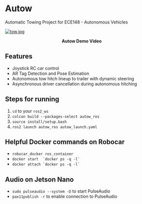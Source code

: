 # Autow

Automatic Towing Project for ECE148 - Autonomous Vehicles

[![tow.jpg](https://lh3.googleusercontent.com/ETM5nEdAuAPoGptogoDfgaenrlEyppe_SOuuu8noqBOiiAg38JaPkK7FJOQbmcTWUQcz_k8Oiygi9rJC3J5B162V2X2V-AnOIJCrNhd43orNk5mG9inGdFcmefWZK0gGHl2EkfREPboFY4oDCO2aYbZbv1Mlg80dhlfARRCrXyB8pXBNj9gsPxlCetLIlfAeORHmw0AcK3trFkH6JEfDNI63wjzGivzUV39nY97w52a06E9iAE9VmUp9aUxxmd_b2NH2M-A10rjM7EXSKLnjSJpLq8Qxj0HrPWxjVYOKHRDlCg5KycvBOqkY9VWr_T5o_AhDPcOCwj6F3lNzzm2yjNF6z9wNRELbE8c4USmZdGjYM8aQnwyIXMbQfgGsyU--AiKElGRS1zAhT0PNj9FWozDvDpwsGDFhHxOlsac_kK7pN864eTFoK5ZK-HDAutKRm9YrZGRQwQ16XOHWd2ksiGHmrOaeRCObQt8khzZH2J65_WVCT42XMRn_DCoNuaOkHC_XqD8Kev0lvubKffwE-6NXZE-HwIPV3IzBBtaNmADNL7jWhPwChmdVCRD9PeH2n7hjDVdZQjzox6SZCAB_PG73CbsGkDtXTp6K9uxk3gnuvyNh-1SSoexMd2ubRTCS7bCbXQs1-OuhbAlDs5rhrG7G3jZ5Lq5QN8m-kD3qw-psBV0uTyemW9qEB8Mcu863T05sF0Ei-3JYCuwVWUODId0TUoyCApIPn8Y3ciHbdXBjqEWufL5Sqr0_YCU9_YwjF2hxq744mBxeY5NSS2XtuV0YflVN4-bgI8csDoDm2uUGurpRIHjvPEBtQze3taeYMIYQqq256bp4y6xISDF2L8AH6ksTOStezwp3T8SokizGbKssfJpl0GhwgUYnqW4vZPygXGjp9PHgCE_H0JI6hOSFa1VnnC_jJNZgtgUfO_z3OPIGiL15N1_QZCYs0GJ0S6YWevzA58BJX9ZYWgmb4liD9-DzpTe1lrYFirj9WO6c7TGINuekGVE2=w1848-h835-no?authuser=0)](https://www.youtube.com/watch?v=caYrD2hRw2U)

<figcaption align = "center"><b>Autow Demo Video</b></figcaption>

## Features

- Joystick RC car control
- AR Tag Detection and Pose Estimation
- Autonomous tow hitch lineup to trailer with dynamic steering
- Asynchronous driver cancellation during autonomous hitching

## Steps for running

1. `cd` to your `ros2_ws`
2. `colcon build --packages-select autow_ros`
3. `source install/setup.bash`
4. `ros2 launch autow_ros autow_launch.yaml`

## Helpful Docker commands on Robocar

- `robocar_docker ros_container`
- `` docker start  `docker ps -q -l`  ``
- `` docker attach `docker ps -q -l`  ``

## Audio on Jetson Nano

- `sudo pulseaudio --system -D` to start PulseAudio
- `pax11publish -r` to enable connection to PulseAudio

